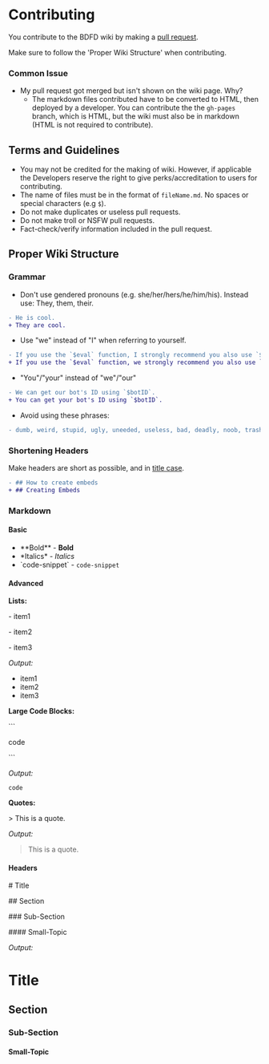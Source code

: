 # Contributing
You contribute to the BDFD wiki by making a [pull request](https://docs.github.com/en/github/collaborating-with-pull-requests/proposing-changes-to-your-work-with-pull-requests/creating-a-pull-request).

Make sure to follow the 'Proper Wiki Structure' when contributing.

### Common Issue
- My pull request got merged but isn't shown on the wiki page. Why?
  - The markdown files contributed have to be converted to HTML, then deployed by a developer. You can contribute the the `gh-pages` branch, which is HTML, but the wiki must also be in markdown (HTML is not required to contribute).

## Terms and Guidelines
- You may not be credited for the making of wiki. However, if applicable the Developers reserve the right to give perks/accreditation to users for contributing.
- The name of files must be in the format of `fileName.md`. No spaces or special characters (e.g `$`).
- Do not make duplicates or useless pull requests.
- Do not make troll or NSFW pull requests.
- Fact-check/verify information included in the pull request.

## Proper Wiki Structure
### Grammar
- Don't use gendered pronouns (e.g. she/her/hers/he/him/his). Instead use: They, them, their.
```diff
- He is cool.
+ They are cool.
```
- Use "we" instead of "I" when referring to yourself.
```diff
- If you use the `$eval` function, I strongly recommend you also use `$onlyForIDs`.
+ If you use the `$eval` function, we strongly recommend you also use `$onlyForIDs`.
```
- "You"/"your" instead of "we"/"our"
```diff
- We can get our bot's ID using `$botID`.
+ You can get your bot's ID using `$botID`.
```
- Avoid using these phrases:
```diff
- dumb, weird, stupid, ugly, uneeded, useless, bad, deadly, noob, trash, suck, I don't know, I don't care, idiot
```

### Shortening Headers
Make headers are short as possible, and in [title case](https://www.dummies.com/wp-content/uploads/410813.image0.jpg).

```diff
- ## How to create embeds
+ ## Creating Embeds
```

### Markdown
#### Basic
- \*\*Bold\*\* - **Bold**
- \*Italics\* - *Italics*
- \`code-snippet\`  - `code-snippet`

#### Advanced

**Lists:**

\- item1

\- item2

\- item3

*Output:*
- item1
- item2
- item3

**Large Code Blocks:**

\`\`\`

code

\`\`\`

*Output:*
```
code
```

**Quotes:**

\> This is a quote.

*Output:*
> This is a quote.

#### Headers

\# Title

\## Section

\### Sub-Section

\#### Small-Topic

*Output:*
# Title

## Section

### Sub-Section

#### Small-Topic
